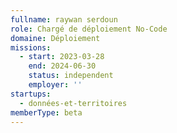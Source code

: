 ```yaml
---
fullname: raywan serdoun
role: Chargé de déploiement No-Code
domaine: Déploiement
missions:
  - start: 2023-03-28
    end: 2024-06-30
    status: independent
    employer: ''
startups:
  - données-et-territoires
memberType: beta
---
```


